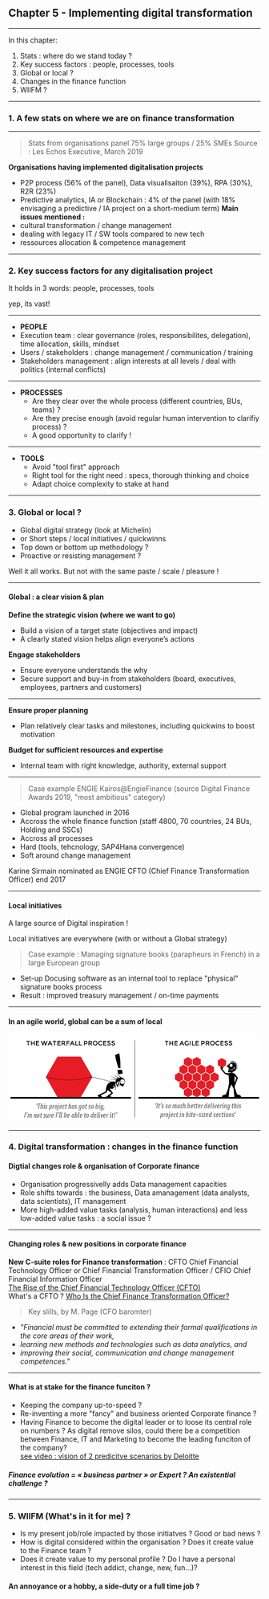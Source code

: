 ## Chapter 5 - Implementing digital transformation

----

In this chapter:
1. Stats : where do we stand today ? 
2. Key success factors : people, processes, tools
3. Global or local ?
4. Changes in the finance function
5. WIIFM ?

----

### 1. A few stats on where we are on finance transformation

----

> Stats from organisations panel 75% large groups / 25% SMEs
> Source : Les Echos Executive, March 2019

**Organisations having implemented digitalisation projects**
- P2P process (56% of the panel), Data visualisaiton (39%), RPA (30%), R2R (23%)
- Predictive analytics, IA or Blockchain : 4% of the panel (with 18% envisaging a predictive / IA project on a short-medium term)
**Main issues mentioned :**
- cultural transformation / change management
- dealing with legacy IT / SW tools compared to new tech
- ressources allocation & competence management      

----

### 2. Key success factors for any digitalisation project

It holds in 3 words: people, processes, tools   

yep, its vast!

----

- **PEOPLE**      
 - Execution team : clear governance (roles, responsibilites, delegation), time allocation, skills, mindset
 - Users / stakeholders : change management / communication / training
 - Stakeholders management : align interests at all levels / deal with politics (internal conflicts) 

----

- **PROCESSES** 
  - Are they clear over the whole process (different countries, BUs, teams) ?
  - Are they precise enough (avoid regular human intervention to clarifiy process) ? 
  - A good opportunity to clarify !    

----

- **TOOLS**
  - Avoid "tool first" approach
  - Right tool for the right need : specs, thorough thinking and choice
  - Adapt choice complexity to stake at hand     

----

### 3. Global or local ?  

- Global digital strategy (look at Michelin) 
- or Short steps / local initiatives / quickwinns 
- Top down or bottom up methodology ?
- Proactive or resisting management ?

Well it all works. But not with the same paste / scale / pleasure !

----

#### Global : a clear vision & plan      

**Define the strategic vision (where we want to go)**       
- Build a vision of a target state (objectives and impact)
- A clearly stated vision helps align everyone’s actions     


**Engage stakeholders**      
- Ensure everyone understands the why
- Secure support and buy-in from stakeholders (board, executives, employees, partners and customers)

----

**Ensure proper planning**                
- Plan relatively clear tasks and milestones, including quickwins to boost motivation      

**Budget for sufficient resources and expertise**    
- Internal team with right knowledge, authority, external support

----

> Case example ENGIE Kairos@EngieFinance (source Digital Finance Awards 2019, "most ambitious" category)    

- Global program launched in 2016
- Accross the whole finance function (staff 4800, 70 countries, 24 BUs, Holding and SSCs)
- Accross all processes
- Hard (tools, tehcnology, SAP4Hana convergence)
- Soft around change management

Karine Sirmain nominated as ENGIE CFTO (Chief Finance Transformation Officer) end 2017

----

#### Local initiatives

A large source of Digital inspiration !

Local initiatives are everywhere (with or without a Global strategy) 

> Case example : Managing signature books (parapheurs in French) in a large European group     

- Set-up Docusing software as an internal tool to replace "physical" signature books process   
- Result : improved treasury management / on-time payments

----

#### In an agile world, global can be a sum of local
<img src="images/agilevswaterfall.jpg" style="background:none; border:none; box-shadow:none;"/>

----

### 4. Digital transformation : changes in the finance function   

#### Digtial changes role & organisation of Corporate finance

- Organisation progressivelly adds Data management capacities 
- Role shifts towards : the business, Data amanagement (data analysts, data scientists), IT management
- More high-added value tasks (analysis, human interactions) and less low-added value tasks : a social issue ?

----

#### Changing roles & new positions in corporate finance     

**New C-suite roles for Finance transformation** : CFTO Chief Financial Technology Officer or Chief Financial Transformation Officer / CFIO Chief Financial Information Officer    
[The Rise of the Chief Financial Technology Officer (CFTO) ](http://www.kforceblog.com/uploads/docs/Spotlight_February.pdf)    
What's a CFTO ? [Who Is the Chief Finance Transformation Officer?](https://www.americanexpress.com/en-au/business/trends-and-insights/articles/who-is-the-chief-finance-transformation-officer/)

> Key slills, by M. Page (CFO baromter)      
- *"Financial must be committed to extending their formal qualifications in the core areas of their work,* 
- *learning new methods and technologies such as data analytics, and* 
- *improving their social, communication and change management competences."*

----

#### What is at stake for the finance funciton ? 

- Keeping the company up-to-speed ?
- Re-inventing a more "fancy" and business oriented Corporate finance ? 
- Having Finance to become the digital leader or to loose its central role on numbers ? As digital remove silos, could there be a competition between Finance, IT and Marketing to become the leading funciton of the company?     
[see video : vision of 2 predicitve scenarios by Deloitte](https://www.youtube.com/watch?v=hU2zyRKKZ5g)

##### Finance evolution = « business partner » or Expert ? An existential challenge ?  

----

### 5. WIIFM (What's in it for me) ? 

- Is my present job/role impacted by those initiatves ? Good or bad news ?
- How is digital considered within the organisation ? Does it create value to the Finance team ?
- Does it create value to my personal profile ? Do I have a personal interest in this field (tech addict, change, new, fun...)?    


#### An annoyance or a hobby, a side-duty or a full time job ?
